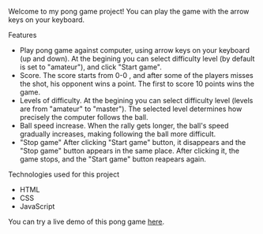 Welcome to my pong game project! You can play the game with the arrow keys on your keyboard.

Features
* Play pong game against computer, using arrow keys on your keyboard (up and down). At the begining you can select difficulty level (by default is set to "amateur"), and click "Start game".
* Score. The score starts from 0-0 , and after some of the players misses the shot, his opponent wins a point. The first to score 10 points wins the game.
* Levels of difficulty. At the begining you can select difficulty level (levels are from "amateur" to "master"). The selected level determines how precisely the computer follows the ball.
* Ball speed increase. When the rally gets longer, the ball's speed gradually increases, making following the ball more difficult.
* "Stop game" After clicking "Start game" button, it disappears and the "Stop game" button appears in the same place. After clicking it, the game stops, and the "Start game" button reapears again.

Technologies used for this project
* HTML
* CSS
* JavaScript

You can try a live demo of this pong game [here](https://TodorBonev.github.io/Pong-game).

